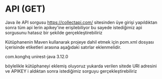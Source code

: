 # API (GET)
Java ile API sorgusu 
https://collectapi.com/ sitesinden üye girişi yapıldıktan sonra tüm api lerin apikey'ine erişilebiliyor
bu sayede istediğimiz api sorgusunu hatasız bir şekilde gerçekleştirebiliriz


Kütüphanenin Maven kullanarak projeye dahil etmek için pom.xml dosyası içerisinde 
<dependencies></dependencies> etiketleri arasına aşağıdaki satırlar eklenmelidir.

<dependency>
 <groupId>com.konghq</groupId>
 <artifactId>unirest-java</artifactId>
 <version>3.12.0</version>
 </dependency>
 
 böylelikle kütüphaneyi eklemiş oluyoruz yukarda verilen sitede URI adresini ve APIKEY i aldıktan sonra
 istediğimiz sorguyu gerçekleştirebiliriz
